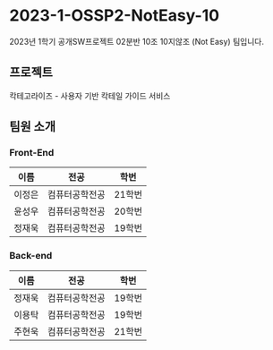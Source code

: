 # 2023-1-OSSP2-NotEasy-10
2023년 1학기 공개SW프로젝트 02분반 10조 10지않조 (Not Easy) 팀입니다.

## 프로젝트

칵테고라이즈 - 사용자 기반 칵테일 가이드 서비스 

## 팀원 소개

### Front-End

| 이름   | 전공           | 학번   |
| ------ | -------------- | ------ |
| 이정은 | 컴퓨터공학전공     | 21학번 |
| 윤성우 | 컴퓨터공학전공     | 20학번 |
| 정재욱 | 컴퓨터공학전공     | 19학번 |

### Back-end

| 이름   | 전공           | 학번   |
| ------ | -------------- | ------ |
| 정재욱 | 컴퓨터공학전공     | 19학번 |
| 이용탁 | 컴퓨터공학전공     | 19학번 |
| 주현욱 | 컴퓨터공학전공     | 21학번 |

